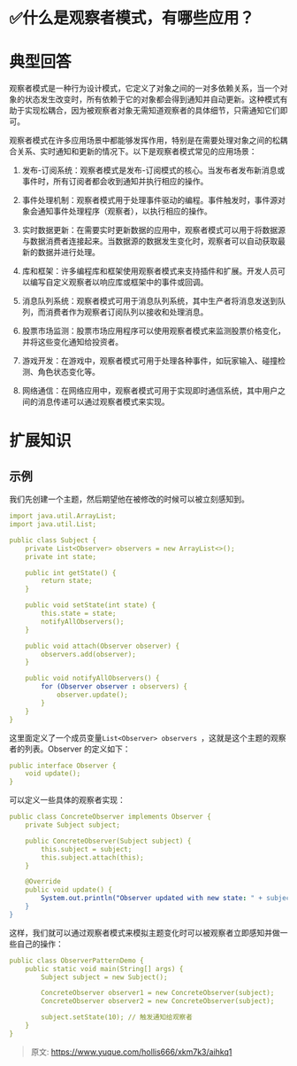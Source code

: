 # ✅什么是观察者模式，有哪些应用？

# 典型回答


观察者模式是一种行为设计模式，它定义了对象之间的一对多依赖关系，当一个对象的状态发生改变时，所有依赖于它的对象都会得到通知并自动更新。这种模式有助于实现松耦合，因为被观察者对象无需知道观察者的具体细节，只需通知它们即可。



观察者模式在许多应用场景中都能够发挥作用，特别是在需要处理对象之间的松耦合关系、实时通知和更新的情况下。以下是观察者模式常见的应用场景：



1. 发布-订阅系统：观察者模式是发布-订阅模式的核心。当发布者发布新消息或事件时，所有订阅者都会收到通知并执行相应的操作。



2. 事件处理机制：观察者模式用于处理事件驱动的编程。事件触发时，事件源对象会通知事件处理程序（观察者），以执行相应的操作。



3. 实时数据更新：在需要实时更新数据的应用中，观察者模式可以用于将数据源与数据消费者连接起来。当数据源的数据发生变化时，观察者可以自动获取最新的数据并进行处理。



4. 库和框架：许多编程库和框架使用观察者模式来支持插件和扩展。开发人员可以编写自定义观察者以响应库或框架中的事件或回调。



5. 消息队列系统：观察者模式可用于消息队列系统，其中生产者将消息发送到队列，而消费者作为观察者订阅队列以接收和处理消息。



6. 股票市场监测：股票市场应用程序可以使用观察者模式来监测股票价格变化，并将这些变化通知给投资者。



7. 游戏开发：在游戏中，观察者模式可用于处理各种事件，如玩家输入、碰撞检测、角色状态变化等。



8. 网络通信：在网络应用中，观察者模式可用于实现即时通信系统，其中用户之间的消息传递可以通过观察者模式来实现。



# 扩展知识


## 示例


我们先创建一个主题，然后期望他在被修改的时候可以被立刻感知到。



```yaml
import java.util.ArrayList;
import java.util.List;

public class Subject {
    private List<Observer> observers = new ArrayList<>();
    private int state;

    public int getState() {
        return state;
    }

    public void setState(int state) {
        this.state = state;
        notifyAllObservers();
    }

    public void attach(Observer observer) {
        observers.add(observer);
    }

    public void notifyAllObservers() {
        for (Observer observer : observers) {
            observer.update();
        }
    }
}

```



这里面定义了一个成员变量`List<Observer> observers `，这就是这个主题的观察者的列表。Observer 的定义如下：



```yaml
public interface Observer {
    void update();
}

```



可以定义一些具体的观察者实现：



```yaml
public class ConcreteObserver implements Observer {
    private Subject subject;

    public ConcreteObserver(Subject subject) {
        this.subject = subject;
        this.subject.attach(this);
    }

    @Override
    public void update() {
        System.out.println("Observer updated with new state: " + subject.getState());
    }
}
```



这样，我们就可以通过观察者模式来模拟主题变化时可以被观察者立即感知并做一些自己的操作：



```yaml
public class ObserverPatternDemo {
    public static void main(String[] args) {
        Subject subject = new Subject();

        ConcreteObserver observer1 = new ConcreteObserver(subject);
        ConcreteObserver observer2 = new ConcreteObserver(subject);

        subject.setState(10); // 触发通知给观察者
    }
}
```





> 原文: <https://www.yuque.com/hollis666/xkm7k3/aihkq1>